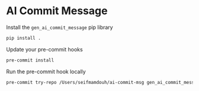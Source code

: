 # AI Commit Message

Install the `gen_ai_commit_message` pip library

```bash
pip install .
```

Update your pre-commit hooks

```bash
pre-commit install
```

Run the pre-commit hook locally

```bash
pre-commit try-repo /Users/seifmamdouh/ai-commit-msg gen_ai_commit_message --verbose --all-files --hook-stage prepare-commit-msg --commit-msg-filename /Users/seifmamdouh/ai-commit-msg/.git/COMMIT_EDITMSG  
```
